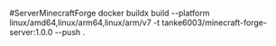 #ServerMinecraftForge
docker buildx build --platform linux/amd64,linux/arm64,linux/arm/v7 -t tanke6003/minecraft-forge-server:1.0.0 --push . 